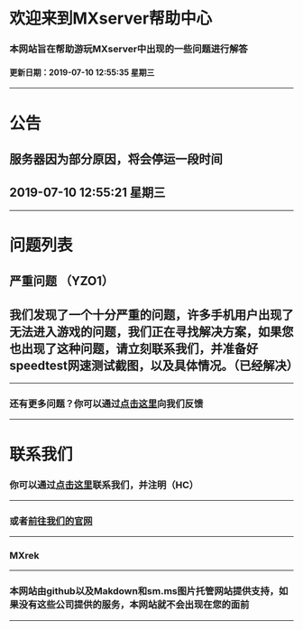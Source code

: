 # 欢迎来到MXserver帮助中心
### 本网站旨在帮助游玩MXserver中出现的一些问题进行解答
#### 更新日期：2019-07-10 12:55:35 星期三
------------

# 公告
## 服务器因为部分原因，将会停运一段时间
## 2019-07-10 12:55:21 星期三

------------




# 问题列表
## 严重问题 （YZO1）
## 我们发现了一个十分严重的问题，许多手机用户出现了无法进入游戏的问题，我们正在寻找解决方案，如果您也出现了这种问题，请立刻联系我们，并准备好speedtest网速测试截图，以及具体情况。（已经解决）

------------


### 还有更多问题？你可以通过[点击这里](https://shang.qq.com/wpa/qunwpa?idkey=c94c9018694578ff2c6ee406d87a13a0adeff09ab5c792aeecb568e0a706e00b "点击这里")向我们反馈


------------
# 联系我们
### 你可以通过[点击这里](https://shang.qq.com/wpa/qunwpa?idkey=c94c9018694578ff2c6ee406d87a13a0adeff09ab5c792aeecb568e0a706e00b "点击这里")联系我们，并注明（HC）

------------

### 或者[前往我们的官网](https://mxrek.github.io/ "前往我们的官网")
------------
### MXrek
------------



###  本网站由github以及Makdown和sm.ms图片托管网站提供支持，如果没有这些公司提供的服务，本网站就不会出现在您的面前

------------
